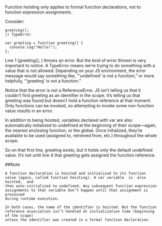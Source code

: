 Function hoisting only applies to formal function declarations, not to function expression assignments.

Consider:

```
greeting();
// TypeError

var greeting = function greeting() {
  console.log("Hello!");
};
```

Line 1 (greeting(); ) throws an error. But the kind of error thrown is very important to notice. 
A TypeError means we’re trying to do something with a value that is not allowed.
Depending on your JS environment, the error message would say something like, “‘undefined’ is not a function,” or more
helpfully, “‘greeting’ is not a function.”

Notice that the error is not a ReferenceError. JS isn’t telling us that it couldn’t find greeting as an identifier in the scope.
It’s telling us that greeting was found but doesn’t hold a function reference at that moment. Only functions can be
invoked, so attempting to invoke some non-function value results in an error.

In addition to being hoisted, variables declared with var are also automatically initialized to undefined at the beginning
of their scope—again, the nearest enclosing function, or the global. Once initialized, they’re available to be used (assigned
to, retrieved from, etc.) throughout the whole scope.

So on that first line, greeting exists, but it holds only the default undefined value. It’s not until line 4 that greeting
gets assigned the function reference.

##Note

    A function declaration is hoisted and initialized to its function value (again, called function hoisting). A var variable  is  also  hoisted,  and
    then auto-initialized to undefined. Any subsequent function expression assignments to that variable don’t happen until that assignment is processed
    during runtime execution.
    
    In both cases, the name of the identifier is hoisted. But the function reference association isn’t handled at initialization time (beginning of the scope)
    unless the identifier was created in a formal function declaration.
